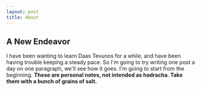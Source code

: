 ```yaml
---
layout: post
title: About
---
```


## A New Endeavor

I have been wanting to learn Daas Tevunos for a while, and have been having trouble keeping a steady pace. So I'm going to try writing one post a day on one paragraph, we'll see how it goes. I'm going to start from the beginning.
**These are personal notes, not intended as hadracha. Take them with a bunch of grains of salt.**

